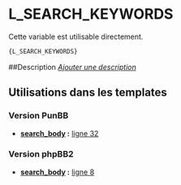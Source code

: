 # L_SEARCH_KEYWORDS


Cette variable est utilisable directement.

```html
{L_SEARCH_KEYWORDS}
```

##Description
[*Ajouter une description*](https://fa-tvars.appspot.com/var/L_SEARCH_KEYWORDS)

## Utilisations dans les templates

### Version PunBB

* __[search_body](../tpl/var/punbb/search_body.md#readme) :__ [ligne 32](../tpl/src/punbb/search_body.tpl#L32)

### Version phpBB2

* __[search_body](../tpl/var/subsilver/search_body.md#readme) :__ [ligne 8](../tpl/src/subsilver/search_body.tpl#L8)